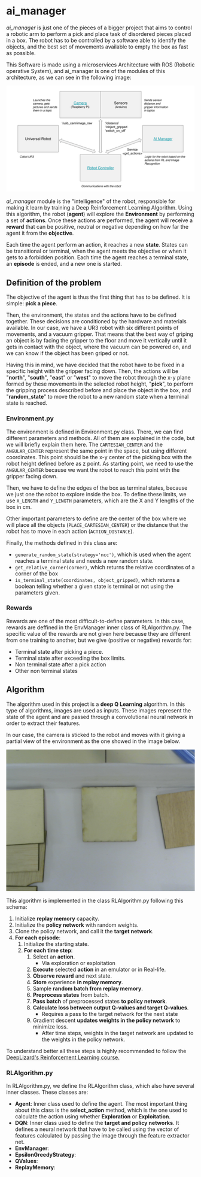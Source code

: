 # ai_manager
_ai_manager_ is just one of the pieces of a bigger project that aims to control a robotic arm to perform a pick and place 
task of disordered pieces placed in a box. The robot has to be controlled by a software able to identify the objects,
and the best set of movements available to empty the box as fast as possible.

This Software is made using a microservices Architecture with ROS (Robotic operative System), and ai_manager is one of 
the modules of this architecture, as we can see in the following image:

![ROS Architecture](readme-images/ROS_architecture.png)

_ai_manager_ module is the "intelligence" of the robot, responsible for making it learn by training a Deep Reinforcement 
Learning Algorithm. Using this algorithm, the robot (**agent**) will explore the **Environment** by performing a set of
**actions**. Once these actions are performed, the agent will receive a **reward** that can be positive, neutral or 
negative depending on how far the agent it from the **objective**.

Each time the agent perform an action, it reaches a new **state**. States can be transitional or terminal, when the 
agent meets the objective or when it gets to a forbidden position. Each time the agent reaches a terminal state, an
**episode** is ended, and a new one is started.

## Definition of the problem

The objective of the agent is thus the first thing that has to be defined. It is simple: **pick a piece**. 

Then, the environment, the states and the actions have to be defined together. These decisions are conditioned by the 
hardware and materials available. In our case, we have a UR3 robot with six different points of movements, and a vacuum
gripper. That means that the best way of griping an object is by facing the gripper to the floor and move it vertically 
until it gets in contact with the object, where the vacuum can be powered on, and we can know if the object has been 
griped or not.

Having this in mind, we have decided that the robot have to be fixed in a specific height with the gripper facing down.
Then, the actions will be "**north**", "**south**", "**east**" or "**west**" to move the robot through the x-y plane 
formed by these movements in the selected robot height, "**pick**", to perform the gripping process described before and
place the object in the box, and "**random_state**" to move the robot to a new random state when a terminal state is 
reached.

### Environment.py

The environment is defined in Environment.py class. There, we can find different parameters and methods. All of them are 
explained in the code, but we will briefly explain them here. The `CARTESIAN_CENTER` and the `ANGULAR_CENTER` represent 
the same point in the space, but using different coordinates. This point should be the x-y center of the picking box
with the robot height defined before as z point. As starting point, we need to use the `ANGULAR_CENTER` because we want
the robot to reach this point with the gripper facing down.

Then, we have to define the edges of the box as terminal states, because we just one the robot to explore inside the 
box. To define these limits, we use `X_LENGTH` and `Y_LENGTH` parameters, which are the X and Y lengths of the box in 
cm.

Other important parameters to define are the center of the box where we will place all the objects 
(`PLACE_CARTESIAN_CENTER`) or the distance that the robot has to move in each action (`ACTION_DISTANCE`).

Finally, the methods defined in this class are:

- `generate_random_state(strategy='ncc')`, which is used when the agent reaches a terminal state and needs a new random 
  state.
- `get_relative_corner(corner)`, which returns the relative coordinates of a corner of the box
- `is_terminal_state(coordinates, object_gripped)`, which returns a boolean telling whether a given state is terminal or
  not using the parameters given.
  
### Rewards

Rewards are one of the most difficult-to-define parameters. In this case, rewards are deffined in the EnvManager inner 
class of RLAlgorithm.py. The specific value of the rewards are not given here because they are different from one
training to another, but we give (positive or negative) rewards for:

- Terminal state after picking a piece.
- Terminal state after exceeding the box limits.
- Non terminal state after a pick action
- Other non terminal states

## Algorithm
The algorithm used in this project is a **deep Q Learning** algorithm. In this type of algorithms, images are used as 
inputs. These images represent the state of the agent and are passed through a convolutional neural network in order to extract 
their features. 

In our case, the camera is sticked to the robot and moves with it giving a partial view of the environment as the one 
showed in the image below.

![Relative View](readme-images/relative-view.png)

This algorithm is implemented in the class RLAlgorithm.py following this schema:
  1. Initialize **replay memory** capacity.
  2. Initialize the **policy network** with random weights.
  3. Clone the policy network, and call it the **target network**.
  4. **For each episode**:
     1. Initialize the starting state.
      2. **For each time step**:
          1. Select an **action**.
              - Via exploration or exploitation
          2. **Execute** selected **action** in an emulator or in Real-life.
          3. **Observe reward** and next state.
          4. **Store** experience **in replay memory**.
          5. Sample **random batch from replay memory**.
          6. **Preprocess states** from batch.
          7. **Pass batch** of preprocessed states **to policy network**.
          8. **Calculate loss between output Q-values and target Q-values**.
              - Requires a pass to the target network for the next state
          9. Gradient descent **updates weights in the policy network** to minimize loss.
              - After time steps, weights in the target network are updated to the weights in the policy network.
  
To understand better all these steps is highly recommended to follow the [DeepLizard's Reinforcement Learning course.](
https://deeplizard.com/learn/playlist/PLZbbT5o_s2xoWNVdDudn51XM8lOuZ_Njv)

### RLAlgorithm.py

In RLAlgorithm.py, we define the RLAlgorithm class, which also have several inner classes. These classes are:
 - **Agent**: Inner class used to define the agent. The most important thing about this class is the **select_action**
   method, which is the one used to calculate the action using whether **Exploration** or **Exploitation**.
 - **DQN**: Inner class used to define the **target and policy networks**. It defines a neural network that have to be 
   called using the vector of features calculated by passing the image through the feature extractor net.
 - **EnvManager**:
 - **EpsilonGreedyStrategy**:
 - **QValues**:
 - **ReplayMemory**:










